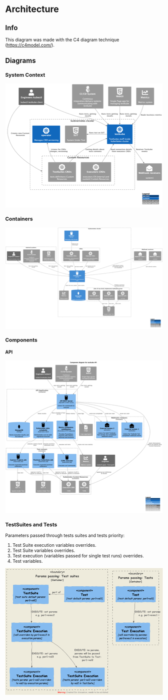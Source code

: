# Architecture

## Info

This diagram was made with the C4 diagram technique
(<https://c4model.com/>).

## Diagrams

### System Context

![testkube system context diagram](../img/system_context.png)

### Containers

![testkube container diagram](../img/containers.png)

### Components

#### API

![API](../img/components_api.png)

### TestSuites and Tests

Parameters passed through tests suites and tests priority: 

1. Test Suite execution variables overrides.
2. Test Suite variables overrides.
3. Test execution (variables passed for single test runs) overrides.
4. Test variables.


![variables passing](../img/params-passing.png)
